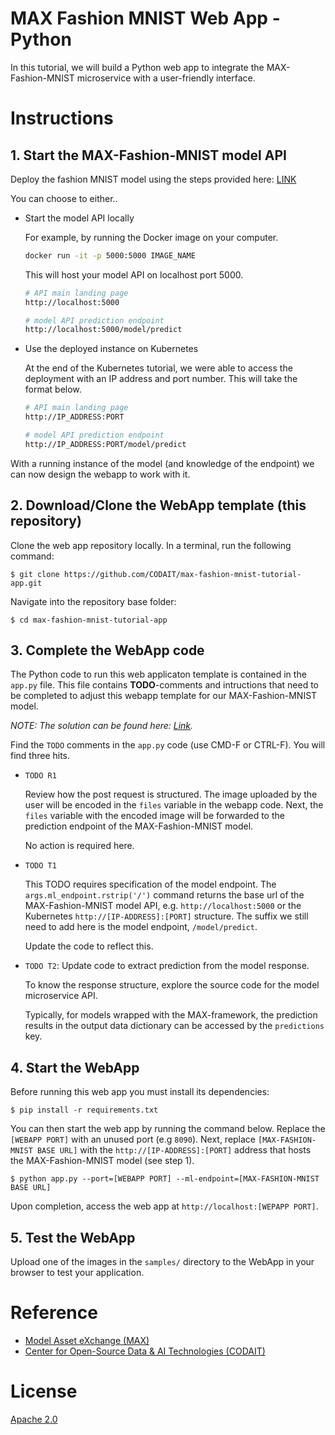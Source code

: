 # MAX Fashion MNIST Web App - Python

In this tutorial, we will build a Python web app to integrate the MAX-Fashion-MNIST microservice with a user-friendly interface.

# Instructions
## 1. Start the MAX-Fashion-MNIST model API

Deploy the fashion MNIST model using the steps provided here: [LINK](https://github.com/CODAIT/2019_ODSC-West/tree/master/max-fashion-mnist-wrapping-solution#build-the-model-docker-image)

You can choose to either..

- Start the model API locally
    
    For example, by running the Docker image on your computer.

    ```bash
    docker run -it -p 5000:5000 IMAGE_NAME
    ```

    This will host your model API on localhost port 5000.
    
    ```bash
    # API main landing page
    http://localhost:5000

    # model API prediction endpoint
    http://localhost:5000/model/predict
    ```

- Use the deployed instance on Kubernetes
    
    At the end of the Kubernetes tutorial, we were able to access the deployment with an IP address and port number. This will take the format below.

    ```bash
    # API main landing page
    http://IP_ADDRESS:PORT

    # model API prediction endpoint
    http://IP_ADDRESS:PORT/model/predict
    ```

With a running instance of the model (and knowledge of the endpoint) we can now design the webapp to work with it.


## 2. Download/Clone the WebApp template (this repository)

Clone the web app repository locally. In a terminal, run the following command:

```
$ git clone https://github.com/CODAIT/max-fashion-mnist-tutorial-app.git
```

Navigate into the repository base folder:

```
$ cd max-fashion-mnist-tutorial-app
```

## 3. Complete the WebApp code

The Python code to run this web applicaton template is contained in the `app.py` file. This file contains **TODO**-comments and intructions that need to be completed to adjust this webapp template for our MAX-Fashion-MNIST model.

_NOTE: The solution can be found here: [Link](https://github.com/CODAIT/2019_ODSC-West)._

Find the `TODO` comments in the `app.py` code (use CMD-F or CTRL-F). You will find three hits.

- `TODO R1`
  
    Review how the post request is structured. The image uploaded by the user will be encoded in the `files` variable in the webapp code. Next, the `files` variable with the encoded image will be forwarded to the prediction endpoint of the MAX-Fashion-MNIST model.

    No action is required here.

- `TODO T1`

    This TODO requires specification of the model endpoint. The `args.ml_endpoint.rstrip('/')` command returns the base url of the MAX-Fashion-MNIST model API, e.g. `http://localhost:5000` or the Kubernetes `http://[IP-ADDRESS]:[PORT]` structure. The suffix we still need to add here is the model endpoint, `/model/predict`. 
    
    Update the code to reflect this.

- `TODO T2`: Update code to extract prediction from the model response. 

    To know the response structure, explore the source code for the model microservice API.

    Typically, for models wrapped with the MAX-framework, the prediction results in the output data dictionary can be accessed by the `predictions` key. 



## 4. Start the WebApp

Before running this web app you must install its dependencies:

```
$ pip install -r requirements.txt
```

You can then start the web app by running the command below. Replace the `[WEBAPP PORT]` with an unused port (e.g `8090`). Next, replace `[MAX-FASHION-MNIST BASE URL]` with the `http://[IP-ADDRESS]:[PORT]` address that hosts the MAX-Fashion-MNIST model (see step 1).

```
$ python app.py --port=[WEBAPP PORT] --ml-endpoint=[MAX-FASHION-MNIST BASE URL]
```

Upon completion, access the web app at `http://localhost:[WEPAPP PORT]`.


## 5. Test the WebApp

Upload one of the images in the `samples/` directory to the WebApp in your browser to test your application. 

# Reference

* [Model Asset eXchange (MAX)](https://developer.ibm.com/code/exchanges/models/)
* [Center for Open-Source Data & AI Technologies (CODAIT)](https://developer.ibm.com/code/open/centers/codait/)

# License
[Apache 2.0](LICENSE)

